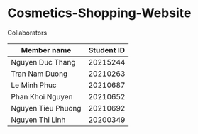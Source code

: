 # Cosmetics-Shopping-Website

Collaborators

| Member name | Student ID |
| ------------- | ------------- |
| Nguyen Duc Thang | 20215244 |
| Tran Nam Duong | 20210263 |
| Le Minh Phuc | 20210687 |
| Phan Khoi Nguyen | 20210652 |
| Nguyen Tieu Phuong | 20210692  |
| Nguyen Thi Linh | 20200349 |
